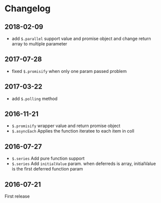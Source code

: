 # Changelog

## 2018-02-09
- add `$.parallel` support value and promise object and change return array to multiple parameter

## 2017-07-28
- fixed `$.promisify` when only one param passed problem

## 2017-03-22
- add `$.polling` method

## 2016-11-21
- `$.promisify` wrapper value and return promise object
- `$.asyncEach` Applies the function iteratee to each item in coll

## 2016-07-27
- `$.series` Add pure function support
- `$.series` Add `initialValue` param. when deferreds is array, initialValue is the first deferred function param

## 2016-07-21
First release
